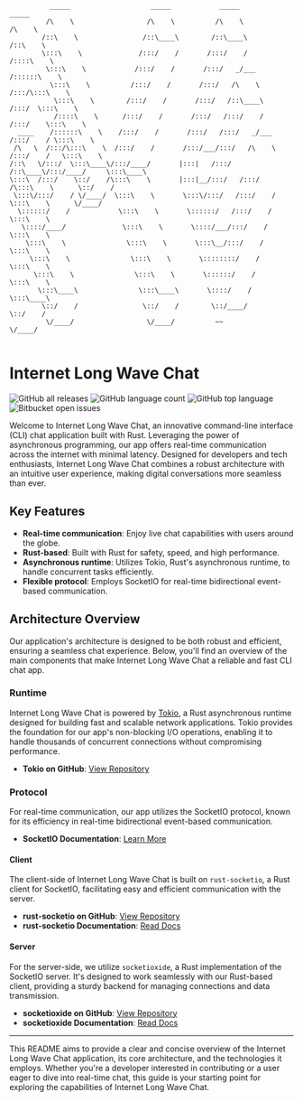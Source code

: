 ````
          _____                    _____            _____                    _____          
         /\    \                  /\    \          /\    \                  /\    \         
        /::\    \                /::\____\        /::\____\                /::\    \        
        \:::\    \              /:::/    /       /:::/    /               /::::\    \       
         \:::\    \            /:::/    /       /:::/   _/___            /::::::\    \      
          \:::\    \          /:::/    /       /:::/   /\    \          /:::/\:::\    \     
           \:::\    \        /:::/    /       /:::/   /::\____\        /:::/  \:::\    \    
           /::::\    \      /:::/    /       /:::/   /:::/    /       /:::/    \:::\    \   
  ____    /::::::\    \    /:::/    /       /:::/   /:::/   _/___    /:::/    / \:::\    \  
 /\   \  /:::/\:::\    \  /:::/    /       /:::/___/:::/   /\    \  /:::/    /   \:::\    \ 
/::\   \/:::/  \:::\____\/:::/____/       |:::|   /:::/   /::\____\/:::/____/     \:::\____\
\:::\  /:::/    \::/    /\:::\    \       |:::|__/:::/   /:::/    /\:::\    \      \::/    /
 \:::\/:::/    / \/____/  \:::\    \       \:::\/:::/   /:::/    /  \:::\    \      \/____/ 
  \::::::/    /            \:::\    \       \::::::/   /:::/    /    \:::\    \             
   \::::/____/              \:::\    \       \::::/___/:::/    /      \:::\    \            
    \:::\    \               \:::\    \       \:::\__/:::/    /        \:::\    \           
     \:::\    \               \:::\    \       \::::::::/    /          \:::\    \          
      \:::\    \               \:::\    \       \::::::/    /            \:::\    \         
       \:::\____\               \:::\____\       \::::/    /              \:::\____\        
        \::/    /                \::/    /        \::/____/                \::/    /        
         \/____/                  \/____/          ~~                       \/____/         
                                                                                            
````
# Internet Long Wave Chat

![GitHub all releases](https://img.shields.io/github/downloads/mcb2284/ilwc/total?color=green)
![GitHub language count](https://img.shields.io/github/languages/count/mcb2284/ilwc)
![GitHub top language](https://img.shields.io/github/languages/top/mcb2284/ilwc)
![Bitbucket open issues](https://img.shields.io/bitbucket/issues/mcb2284/ilwc)

Welcome to Internet Long Wave Chat, an innovative command-line interface (CLI) chat application built with Rust. Leveraging the power of asynchronous programming, our app offers real-time communication across the internet with minimal latency. Designed for developers and tech enthusiasts, Internet Long Wave Chat combines a robust architecture with an intuitive user experience, making digital conversations more seamless than ever.

## Key Features

- **Real-time communication**: Enjoy live chat capabilities with users around the globe.
- **Rust-based**: Built with Rust for safety, speed, and high performance.
- **Asynchronous runtime**: Utilizes Tokio, Rust's asynchronous runtime, to handle concurrent tasks efficiently.
- **Flexible protocol**: Employs SocketIO for real-time bidirectional event-based communication.

## Architecture Overview

Our application's architecture is designed to be both robust and efficient, ensuring a seamless chat experience. Below, you'll find an overview of the main components that make Internet Long Wave Chat a reliable and fast CLI chat app.

### Runtime

Internet Long Wave Chat is powered by [Tokio](https://tokio.rs/), a Rust asynchronous runtime designed for building fast and scalable network applications. Tokio provides the foundation for our app's non-blocking I/O operations, enabling it to handle thousands of concurrent connections without compromising performance.

- **Tokio on GitHub**: [View Repository](https://docs.rs/tokio/latest/tokio/)

### Protocol

For real-time communication, our app utilizes the SocketIO protocol, known for its efficiency in real-time bidirectional event-based communication.

- **SocketIO Documentation**: [Learn More](https://socket.io/docs/v4/)

#### Client

The client-side of Internet Long Wave Chat is built on `rust-socketio`, a Rust client for SocketIO, facilitating easy and efficient communication with the server.

- **rust-socketio on GitHub**: [View Repository](https://github.com/1c3t3a/rust-socketio)
- **rust-socketio Documentation**: [Read Docs](https://docs.rs/rust_socketio/latest/rust_socketio/)

#### Server

For the server-side, we utilize `socketioxide`, a Rust implementation of the SocketIO server. It's designed to work seamlessly with our Rust-based client, providing a sturdy backend for managing connections and data transmission.

- **socketioxide on GitHub**: [View Repository](https://github.com/Totodore/socketioxide?tab=readme-ov-file)
- **socketioxide Documentation**: [Read Docs](https://docs.rs/socketioxide/0.12.0/socketioxide/)

---

This README aims to provide a clear and concise overview of the Internet Long Wave Chat application, its core architecture, and the technologies it employs. Whether you're a developer interested in contributing or a user eager to dive into real-time chat, this guide is your starting point for exploring the capabilities of Internet Long Wave Chat.
